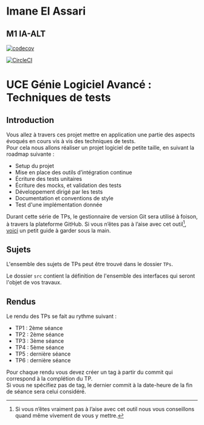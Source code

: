 # Imane El Assari 

## M1 IA-ALT 
[![codecov](https://codecov.io/gh/ImaneElAssari/ceri-m1-techniques-de-test/graph/badge.svg?token=VYSB9VE64D)](https://codecov.io/gh/ImaneElAssari/ceri-m1-techniques-de-test)

[![CircleCI](https://dl.circleci.com/status-badge/img/circleci/H4ikkREn9g6WzK5JRX6245/H62MfKgRPJS3n3rm1JxSVK/tree/main.svg?style=svg)](https://dl.circleci.com/status-badge/redirect/circleci/H4ikkREn9g6WzK5JRX6245/H62MfKgRPJS3n3rm1JxSVK/tree/main)


# UCE Génie Logiciel Avancé : Techniques de tests

## Introduction

Vous allez à travers ces projet mettre en application une partie des aspects évoqués en cours vis à vis des techniques de tests.  
Pour cela nous allons réaliser un projet logiciel de petite taille, en suivant la roadmap suivante : 
- Setup du projet
- Mise en place des outils d’intégration continue
- Écriture des tests unitaires
- Écriture des mocks, et validation des tests
- Développement dirigé par les tests
- Documentation et conventions de style
- Test d'une implémentation donnée

Durant cette série de TPs, le gestionnaire de version Git sera utilisé à foison, à travers la plateforme GitHub. Si vous n’êtes pas à l’aise avec cet outil[^1], [voici](http://rogerdudler.github.io/git-guide/) un petit guide à garder sous la main.

## Sujets

L'ensemble des sujets de TPs peut être trouvé dans le dossier `TPs`.

Le dossier `src` contient la définition de l'ensemble des interfaces qui seront l'objet de vos travaux.

## Rendus

Le rendu des TPs se fait au rythme suivant :

- TP1 : 2ème séance
- TP2 : 2ème séance
- TP3 : 3ème séance
- TP4 : 5ème séance
- TP5 : dernière séance
- TP6 : dernière séance

Pour chaque rendu vous devez créer un tag à partir du commit qui correspond à la complétion du TP.  
Si vous ne spécifiez pas de tag, le dernier commit à la date-heure de la fin de séance sera celui considéré.

[^1]: Si vous n’êtes vraiment pas à l’aise avec cet outil nous vous conseillons quand même vivement de vous y mettre.
